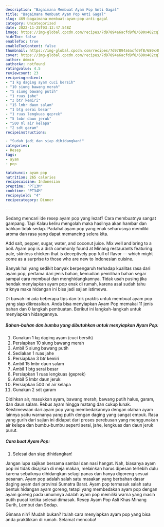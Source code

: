 ```yaml
---
description: "Bagaimana Membuat Ayam Pop Anti Gagal"
title: "Bagaimana Membuat Ayam Pop Anti Gagal"
slug: 469-bagaimana-membuat-ayam-pop-anti-gagal
category: Uncategorized
date: 2022-11-25T03:12:47.548Z
image: https://img-global.cpcdn.com/recipes/7d97894a6acfd9f8/680x482cq70/ayam-pop-foto-resep-utama.jpg
hideToc: false
enableToc: true
enableTocContent: false
thumbnail: https://img-global.cpcdn.com/recipes/7d97894a6acfd9f8/680x482cq70/ayam-pop-foto-resep-utama.jpg
cover: https://img-global.cpcdn.com/recipes/7d97894a6acfd9f8/680x482cq70/ayam-pop-foto-resep-utama.jpg
author: Admin
authorAv: notfound
ratingvalue: 4.5
reviewcount: 23
recipeingredient:
- "1 kg daging ayam cuci bersih"
- "10 siung bawang merah"
- "5 siung bawang putih"
- "1 ruas jahe"
- "3 btr kemiri"
- "15 lmbr daun salam"
- "1 btg serai besar"
- "1 ruas lengkuas geprek"
- "5 lmbr daun jeruk"
- "500 ml air kelapa"
- "2 sdt garam"
recipeinstructions:

- "Sudah jadi dan siap dihidangkan!"
categories:
- Resep
tags:
- ayam
- pop

katakunci: ayam pop 
nutrition: 265 calories
recipecuisine: Indonesian
preptime: "PT13M"
cooktime: "PT34M"
recipeyield: "4"
recipecategory: Dinner

---
```



Sedang mencari ide resep ayam pop yang lezat? Cara membuatnya sangat gampang. Tapi Kalau keliru mengolah maka hasilnya akan hambar dan bahkan tidak sedap. Padahal ayam pop yang enak seharusnya memiliki aroma dan rasa yang dapat memancing selera kita.


Add salt, pepper, sugar, water, and coconut juice. Mix well and bring to a boil. Ayam pop is a dish commonly found at Minang restaurants featuring pale, skinless chicken that is deceptively pop full of flavor — which might come as a surprise to those who are new to Indonesian cuisine.

Banyak hal yang sedikit banyak berpengaruh terhadap kualitas rasa dari ayam pop, pertama dari jenis bahan, kemudian pemilihan bahan segar sampai cara membuat dan menghidangkannya. Tidak usah pusing jika hendak menyiapkan ayam pop enak di rumah, karena asal sudah tahu triknya maka hidangan ini bisa jadi sajian istimewa.


Di bawah ini ada beberapa tips dan trik praktis untuk membuat ayam pop yang siap dikreasikan. Anda bisa menyiapkan Ayam Pop memakai 11 jenis bahan dan 0 langkah pembuatan. Berikut ini langkah-langkah untuk menyiapkan hidangannya.

<!--inarticleads1-->

##### Bahan-bahan dan bumbu yang dibutuhkan untuk menyiapkan Ayam Pop:

1. Gunakan 1 kg daging ayam (cuci bersih)
1. Persiapkan 10 siung bawang merah
1. Ambil 5 siung bawang putih
1. Sediakan 1 ruas jahe
1. Persiapkan 3 btr kemiri
1. Ambil 15 lmbr daun salam
1. Ambil 1 btg serai besar
1. Persiapkan 1 ruas lengkuas (geprek)
1. Ambil 5 lmbr daun jeruk
1. Persiapkan 500 ml air kelapa
1. Gunakan 2 sdt garam


Didihkan air, masukkan ayam, bawang merah, bawang putih halus, garam, dan daun salam. Rebus ayam hingga matang dan cukup lunak. Keistimewaan dari ayam pop yang membedakannya dengan olahan ayam lainnya yaitu warnanya yang putih dengan daging yang sangat empuk. Rasa yang gurih dari sajian ini didapat dari proses perebusan yang menggunakan air kelapa dan bumbu-bumbu seperti serai, jahe, lengkuas dan daun jeruk purut. 

<!--inarticleads2-->

##### Cara buat Ayam Pop:


1. Selesai dan siap dihidangkan!

Jangan lupa sajikan bersama sambal dan nasi hangat. Nah, biasanya ayam pop ini tidak disajikan di meja makan, melainkan harus dipesan terlebih dulu karena sebaiknya dihidangkan selagi panas dan hanya digoreng sesuai pesanan. Ayam pop adalah salah satu masakan yang berbahan dasar daging ayam dari provinsi Sumatra Barat. Ayam pop termasuk salah satu bentuk hidangan ayam goreng, tetapi yang membedakan ayam pop dengan ayam goreng pada umumnya adalah ayam pop memiliki warna yang masih putih pucat ketika selesai dimasak. Resep Ayam Pop Asli Khas Minang Gurih, Lembut dan Sedap. 

Gimana nih? Mudah bukan? Itulah cara menyiapkan ayam pop yang bisa anda praktikkan di rumah. Selamat mencoba!
